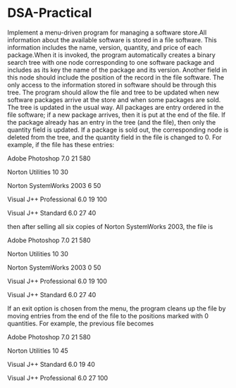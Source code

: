 # DSA-Practical

Implement a menu-driven program for managing a software store.All information about the available software is stored in a file software. This information includes the name, version, quantity, and price of each package.When it is invoked, the program automatically creates a binary search tree with one node corresponding to one software package and includes as its key the name of the package and its version. Another field in this node should include the position of the record in the file software. The only access to the information stored in software should be through this tree. The program should allow the file and tree to be updated when new software packages arrive at the store and when some packages are sold. The tree is updated in the usual way. All packages are entry ordered in the file software; if a new package arrives, then it is put at the end of the file. If the package already has an entry in the tree (and the file), then only the quantity field is updated. If a package is sold out, the corresponding node is deleted from the tree, and the quantity field in the file is changed to 0. For example, if the file has these entries:

  Adobe Photoshop 		7.0 	21 	580

  Norton Utilities 			10 	30

  Norton SystemWorks 2003 		6 	50

  Visual J++ Professional 	6.0 	19 	100

  Visual J++ Standard 	6.0 	27 	40

then after selling all six copies of Norton SystemWorks 2003, the file is

  Adobe Photoshop 		7.0 	21 	580

  Norton Utilities 			10 	30

  Norton SystemWorks 2003 		0 	50

  Visual J++ Professional 	6.0 	19 	100

  Visual J++ Standard 	6.0 	27 	40

If an exit option is chosen from the menu, the program cleans up the file by moving entries from the end of the file to the positions marked with 0 quantities. For example, the previous file becomes

  Adobe Photoshop 		7.0 	21 	580

  Norton Utilities 			10 	45

  Visual J++ Standard 	6.0 	19 	40

  Visual J++ Professional 	6.0 	27 	100
